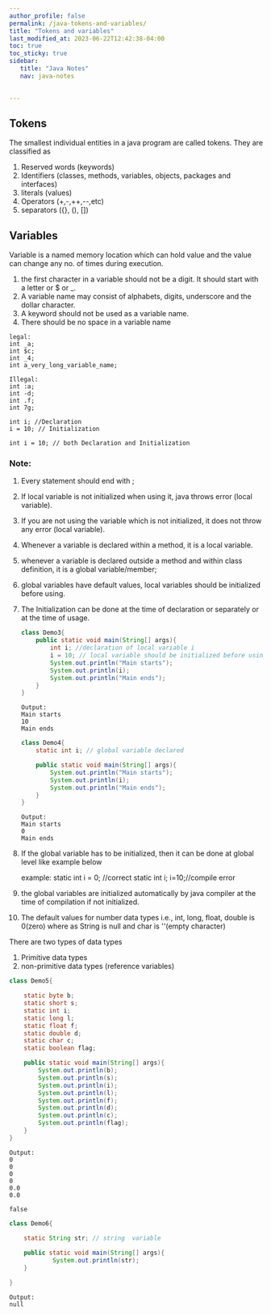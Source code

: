```yaml
---
author_profile: false
permalink: /java-tokens-and-variables/
title: "Tokens and variables"
last_modified_at: 2023-06-22T12:42:38-04:00
toc: true
toc_sticky: true
sidebar:
   title: "Java Notes"
   nav: java-notes
     

---
```

## Tokens

The smallest individual entities in a java program are called tokens. They are classified as

   1. Reserved words (keywords)
   2. Identifiers (classes, methods, variables, objects, packages and interfaces)
   3. literals (values)
   4. Operators (+,-,++,--,etc)
   5. separators ({}, (), [])

## Variables
Variable is a named memory location which can hold value and the value can change
any no. of times during execution.
  1. the first character in a variable should not be a digit. It should start with a letter or $ or _.
  2. A variable name may consist of alphabets, digits, underscore and the dollar character.
  3. A keyword should not be used as a variable name.
  4. There should be no space in a variable name

```
legal:
int _a;
int $c;
int _4;
int a_very_long_variable_name;
```
```
Illegal:
int :a;
int -d;
int .f;
int 7g;
```
```
int i; //Declaration
i = 10; // Initialization

int i = 10; // both Declaration and Initialization
```
### Note:
1. Every statement should end with ;
2. If local variable is not initialized when using it, java throws error (local variable).
3. If you are not using the variable which is not initialized, it does not throw any error (local variable).
4. Whenever a variable is declared within a method, it is a local variable.
5. whenever a variable is declared outside a method and within class definition, it is a global variable/member;
6. global variables have default values, local variables should be initialized before using.
7. The Initialization can be done at the time of declaration or separately or at the time of usage.

   ```java
   class Demo3{
       public static void main(String[] args){
           int i; //declaration of local variable i
           i = 10; // local variable should be initialized before using in one single sentence
           System.out.println("Main starts");
           System.out.println(i);
           System.out.println("Main ends");
       }
   }
   ```

   ```
   Output:
   Main starts
   10
   Main ends
   ```
   ```java
   class Demo4{
       static int i; // global variable declared
   
       public static void main(String[] args){
           System.out.println("Main starts");
           System.out.println(i); 
           System.out.println("Main ends");
       }
   }
   ```
   ```
   Output:
   Main starts
   0
   Main ends
   ```
8. If the global variable has to be initialized, then it can be done at global level like example below

   example:
   static int i = 0; //correct
   static int i;
   i=10;//compile error
9. the global variables are initialized automatically by java compiler at the time of compilation if not initialized.
10. The default values for number data types i.e., int, long, float, double is 0(zero) where as String is null and char is ''(empty character)

There are two types of data types

1) Primitive data types
2) non-primitive data types (reference variables)

```java
class Demo5{

    static byte b;
    static short s;
    static int i;
    static long l;
    static float f;
    static double d;
    static char c;
    static boolean flag;

    public static void main(String[] args){
        System.out.println(b); 
        System.out.println(s); 
        System.out.println(i); 
        System.out.println(l); 
        System.out.println(f); 
        System.out.println(d); 
        System.out.println(c); 
        System.out.println(flag); 
    }
}
```
```
Output:
0
0
0
0
0.0
0.0

false
```

```java
class Demo6{

    static String str; // string  variable
	
    public static void main(String[] args){
            System.out.println(str); 
    }

}
```
```
Output:
null
```